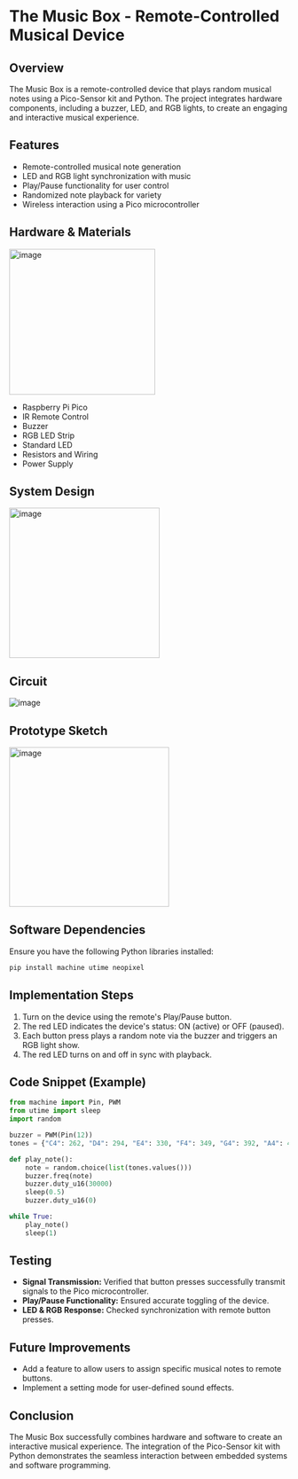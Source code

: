 # The Music Box - Remote-Controlled Musical Device

## Overview

The Music Box is a remote-controlled device that plays random musical notes using a Pico-Sensor kit and Python. The project integrates hardware components, including a buzzer, LED, and RGB lights, to create an engaging and interactive musical experience.

## Features

- Remote-controlled musical note generation
- LED and RGB light synchronization with music
- Play/Pause functionality for user control
- Randomized note playback for variety
- Wireless interaction using a Pico microcontroller

## Hardware & Materials

<img width="263" alt="image" src="https://github.com/user-attachments/assets/a0e5dc09-5048-4a3e-9b30-141995379002" />

- Raspberry Pi Pico
- IR Remote Control
- Buzzer
- RGB LED Strip
- Standard LED
- Resistors and Wiring
- Power Supply

## System Design
<img width="271" alt="image" src="https://github.com/user-attachments/assets/cf8b28ca-ecbb-4eb4-8e16-c9fd932702e5" />

## Circuit
![image](https://github.com/user-attachments/assets/e096fa0f-847d-4966-81d9-91614ab6e020)

## Prototype Sketch

<img width="288" alt="image" src="https://github.com/user-attachments/assets/1c3725f3-0b61-4495-9ab0-bd91dd731b59" />

## Software Dependencies

Ensure you have the following Python libraries installed:

```bash
pip install machine utime neopixel
```

## Implementation Steps

1. Turn on the device using the remote's Play/Pause button.
2. The red LED indicates the device's status: ON (active) or OFF (paused).
3. Each button press plays a random note via the buzzer and triggers an RGB light show.
4. The red LED turns on and off in sync with playback.

## Code Snippet (Example)

```python
from machine import Pin, PWM
from utime import sleep
import random

buzzer = PWM(Pin(12))
tones = {"C4": 262, "D4": 294, "E4": 330, "F4": 349, "G4": 392, "A4": 440, "B4": 494}

def play_note():
    note = random.choice(list(tones.values()))
    buzzer.freq(note)
    buzzer.duty_u16(30000)
    sleep(0.5)
    buzzer.duty_u16(0)

while True:
    play_note()
    sleep(1)
```

## Testing

- **Signal Transmission:** Verified that button presses successfully transmit signals to the Pico microcontroller.
- **Play/Pause Functionality:** Ensured accurate toggling of the device.
- **LED & RGB Response:** Checked synchronization with remote button presses.

## Future Improvements

- Add a feature to allow users to assign specific musical notes to remote buttons.
- Implement a setting mode for user-defined sound effects.

## Conclusion

The Music Box successfully combines hardware and software to create an interactive musical experience. The integration of the Pico-Sensor kit with Python demonstrates the seamless interaction between embedded systems and software programming.
